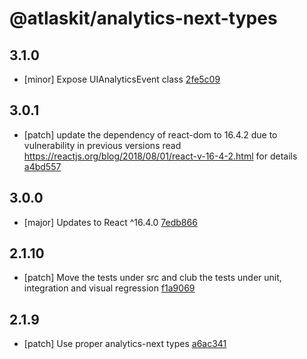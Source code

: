 # @atlaskit/analytics-next-types

## 3.1.0
- [minor] Expose UIAnalyticsEvent class [2fe5c09](https://bitbucket.org/atlassian/atlaskit-mk-2/commits/2fe5c09)

## 3.0.1
- [patch] update the dependency of react-dom to 16.4.2 due to vulnerability in previous versions read https://reactjs.org/blog/2018/08/01/react-v-16-4-2.html for details [a4bd557](https://bitbucket.org/atlassian/atlaskit-mk-2/commits/a4bd557)

## 3.0.0
- [major] Updates to React ^16.4.0 [7edb866](https://bitbucket.org/atlassian/atlaskit-mk-2/commits/7edb866)

## 2.1.10
- [patch] Move the tests under src and club the tests under unit, integration and visual regression [f1a9069](https://bitbucket.org/atlassian/atlaskit-mk-2/commits/f1a9069)

## 2.1.9
- [patch] Use proper analytics-next types [a6ac341](https://bitbucket.org/atlassian/atlaskit-mk-2/commits/a6ac341)
